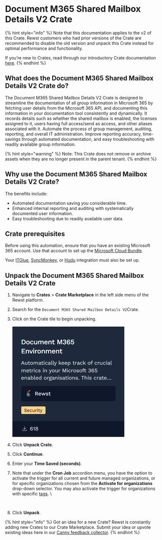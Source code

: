 # Document M365 Shared Mailbox Details V2 Crate

{% hint style="info" %}
Note that this documentation applies to the v2 of this Crate. Rewst customers who had prior versions of the Crate are recommended to disable the old version and unpack this Crate instead for optimal performance and functionality.&#x20;

If you’re new to Crates, read through our introductory Crate documentation [here](https://docs.rewst.help/prebuilt-automations/crates).
{% endhint %}

## What does the Document M365 Shared Mailbox Details V2 Crate do?

The Document M365 Shared Mailbox Details V2 Crate is designed to streamline the documentation of all group information in Microsoft 365 by fetching user details from the Microsoft 365 API, and documenting this information in your documentation tool consistently and dynamically. It records details such as whether the shared mailbox is enabled, the licenses assigned to it, users having full access/send as access, and other aliases associated with it. Automate the process of group management, auditing, reporting, and overall IT administration. Improve reporting accuracy, time-savings through automated documentation, and easy troubleshooting with readily available group information.

{% hint style="warning" %}
Note: This Crate does not remove or archive assets when they are no longer present in the parent tenant.
{% endhint %}

## Why use the Document M365 Shared Mailbox Details V2 Crate?

The benefits include:

* Automated documentation saving you considerable time.
* Enhanced internal reporting and auditing with systematically documented user information.
* Easy troubleshooting due to readily available user data.

## Crate prerequisites

Before using this automation, ensure that you have an existing Microsoft 365 account. Use that account to set up the [Microsoft Cloud Bundle](../../configuration/integrations/integration-guides/microsoft-cloud-integration-bundle/).

Your [ITGlue](../../configuration/integrations/integration-guides/it-glue-integration-setup.md), [SyncMonkey](../../configuration/integrations/integration-guides/syncmonkey-integration.md), or [Hudu](../../configuration/integrations/integration-guides/hudu-integration-setup.md) integration must also be set up.

## Unpack the Document M365 Shared Mailbox Details V2 Crate

1. Navigate to **Crates** > **Crate Marketplace** in the left side menu of the Rewst platform.
2. Search for the `Document M365 Shared Mailbox Details V2`Crate.
3. Click on the Crate tile to begin unpacking.\
   \
   ![](<../../../.gitbook/assets/image (139).png>)
4. Click **Unpack Crate**.
5. Click **Continue**.
6. Enter your **Time Saved (seconds)**.
7.  Note that under the **Cron Job** accordion menu, you have the option to activate the trigger for all current and future managed organizations, or for specific organizations chosen from the **Activate for organizations** drop-down selector. You may also activate the trigger for organizations with specific [tags](../../settings/tags-in-rewst.md). \


    <figure><img src="../../../.gitbook/assets/Screenshot 2025-05-28 at 3.43.12 PM.png" alt=""><figcaption></figcaption></figure>
8. Click **Unpack**.

{% hint style="info" %}
Got an idea for a new Crate? Rewst is constantly adding new Crates to our Crate Marketplace. Submit your idea or upvote existing ideas here in our [Canny feedback collector](https://rewst.canny.io/crates).
{% endhint %}
